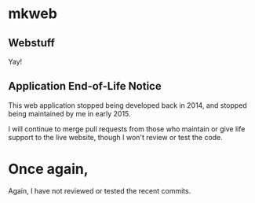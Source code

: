 # mkweb

## Webstuff
Yay!

## Application End-of-Life Notice
This web application stopped being developed back in 2014, and stopped being maintained by me in early 2015.

I will continue to merge pull requests from those who maintain or give life support to the live website, though I won't review or test the code.

# Once again,
Again, I have not reviewed or tested the recent commits.
